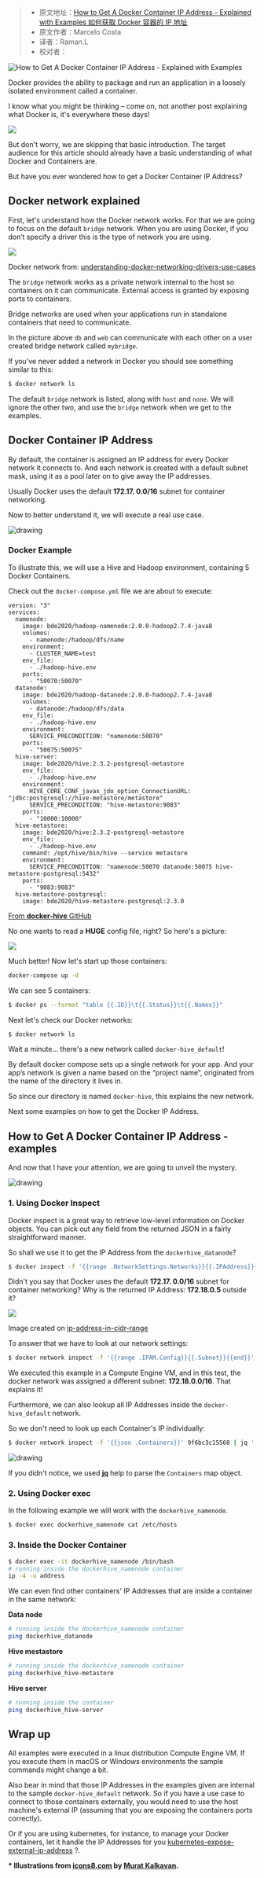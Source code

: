 > * 原文地址：[How to Get A Docker Container IP Address - Explained with Examples 如何获取 Docker 容器的 IP 地址](https://www.freecodecamp.org/news/how-to-get-a-docker-container-ip-address-explained-with-examples/)
> * 原文作者：Marcelo Costa
> * 译者：Raman.L
> * 校对者：

![How to Get A Docker Container IP Address - Explained with Examples](https://images.unsplash.com/photo-1545935950-b7a28791ad7a?ixlib=rb-1.2.1&q=80&fm=jpg&crop=entropy&cs=tinysrgb&w=2000&fit=max&ixid=eyJhcHBfaWQiOjExNzczfQ)

Docker provides the ability to package and run an application in a loosely isolated environment called a container.

I know what you might be thinking – come on, not another post explaining what Docker is, it's everywhere these days!

![](https://www.freecodecamp.org/news/content/images/2020/06/docker-i-see.jpg)

But don't worry, we are skipping that basic introduction. The target audience for this article should already have a basic understanding of what Docker and Containers are.

But have you ever wondered how to get a Docker Container IP Address?

## Docker network explained

  
First, let's understand how the Docker network works. For that we are going to focus on the default  `bridge`  network. When you are using Docker, if you don’t specify a driver this is the type of network you are using.

![](https://www.freecodecamp.org/news/content/images/2020/06/docker-network.png)

Docker network from:  [understanding-docker-networking-drivers-use-cases][1]

The  `bridge`  network works as a private network internal to the host so containers on it can communicate. External access is granted by exposing ports to containers.

Bridge networks are used when your applications run in standalone containers that need to communicate.

In the picture above  `db`  and  `web`  can communicate with each other on a user created bridge network called  `mybridge`.

If you’ve never added a network in Docker you should see something similar to this:

```bash
$ docker network ls


```

The default  `bridge`  network is listed, along with  `host`  and  `none`. We will ignore the other two, and use the  `bridge`  network when we get to the examples.

## Docker Container IP Address

  
By default, the container is assigned an IP address for every Docker network it connects to. And each network is created with a default subnet mask, using it as a pool later on to give away the IP addresses.

Usually Docker uses the default  **172.17. 0.0/16**  subnet for container networking.

Now to better understand it, we will execute a real use case.

![drawing](https://www.freecodecamp.org/news/content/images/2020/06/flamenco-done.png)

### Docker Example

  
To illustrate this, we will use a Hive and Hadoop environment, containing 5 Docker Containers.

Check out the  `docker-compose.yml`  file we are about to execute:

```
version: "3"
services:
  namenode:
    image: bde2020/hadoop-namenode:2.0.0-hadoop2.7.4-java8
    volumes:
      - namenode:/hadoop/dfs/name
    environment:
      - CLUSTER_NAME=test
    env_file:
      - ./hadoop-hive.env
    ports:
      - "50070:50070"
  datanode:
    image: bde2020/hadoop-datanode:2.0.0-hadoop2.7.4-java8
    volumes:
      - datanode:/hadoop/dfs/data
    env_file:
      - ./hadoop-hive.env
    environment:
      SERVICE_PRECONDITION: "namenode:50070"
    ports:
      - "50075:50075"
  hive-server:
    image: bde2020/hive:2.3.2-postgresql-metastore
    env_file:
      - ./hadoop-hive.env
    environment:
      HIVE_CORE_CONF_javax_jdo_option_ConnectionURL: "jdbc:postgresql://hive-metastore/metastore"
      SERVICE_PRECONDITION: "hive-metastore:9083"
    ports:
      - "10000:10000"
  hive-metastore:
    image: bde2020/hive:2.3.2-postgresql-metastore
    env_file:
      - ./hadoop-hive.env
    command: /opt/hive/bin/hive --service metastore
    environment:
      SERVICE_PRECONDITION: "namenode:50070 datanode:50075 hive-metastore-postgresql:5432"
    ports:
      - "9083:9083"
  hive-metastore-postgresql:
    image: bde2020/hive-metastore-postgresql:2.3.0

```

[From  **docker-hive**  GitHub][2]

No one wants to read a  **HUGE**  config file, right? So here's a picture:

![](https://www.freecodecamp.org/news/content/images/2020/06/Screen-Shot-2020-06-21-at-2.48.18-PM.png)

Much better! Now let's start up those containers:

```bash
docker-compose up -d

```

We can see 5 containers:

```bash
$ docker ps --format "table {{.ID}}\t{{.Status}}\t{{.Names}}"

```

Next let's check our Docker networks:

```bash
$ docker network ls

```

Wait a minute... there's a new network called  `docker-hive_default`!

By default docker compose sets up a single network for your app. And your app’s network is given a name based on the “project name”, originated from the name of the directory it lives in.

So since our directory is named  `docker-hive`, this explains the new network.

Next some examples on how to get the Docker IP Address.

## How to Get A Docker Container IP Address - examples  

And now that I have your attention, we are going to unveil the mystery.

![drawing](https://www.freecodecamp.org/news/content/images/2020/06/bermuda-logged-out-1.png)

### 1\. Using Docker Inspect

  
Docker inspect is a great way to retrieve low-level information on Docker objects. You can pick out any field from the returned JSON in a fairly straightforward manner.

So shall we use it to get the IP Address from the  `dockerhive_datanode`?

```bash
$ docker inspect -f '{{range .NetworkSettings.Networks}}{{.IPAddress}}{{end}}' 75000c343eb7

```

Didn't you say that Docker uses the default  **172.17. 0.0/16**  subnet for container networking? Why is the returned IP Address:  **172.18.0.5**  outside it?

![](https://www.freecodecamp.org/news/content/images/2020/06/Screen-Shot-2020-06-22-at-3.25.07-PM.png)

Image created on  [ip-address-in-cidr-range][3]

To answer that we have to look at our network settings:

```bash
$ docker network inspect -f '{{range .IPAM.Config}}{{.Subnet}}{{end}}'  9f6bc3c15568

```

We executed this example in a Compute Engine VM, and in this test, the docker network was assigned a different subnet:  **172.18.0.0/16**. That explains it!

Furthermore, we can also lookup all IP Addresses inside the  `docker-hive_default`  network.

So we don't need to look up each Container's IP individually:

```bash
$ docker network inspect -f '{{json .Containers}}' 9f6bc3c15568 | jq '.[] | .Name + ":" + .IPv4Address'

```

![drawing](https://www.freecodecamp.org/news/content/images/2020/06/cherry-success.png)

If you didn't notice, we used  [**jq**][4]  help to parse the  `Containers`  map object.

### 2\. Using Docker exec

In the following example we will work with the  `dockerhive_namenode`.

```bash
$ docker exec dockerhive_namenode cat /etc/hosts

```

### 3\. Inside the Docker Container

```bash
$ docker exec -it dockerhive_namenode /bin/bash
# running inside the dockerhive_namenode container
ip -4 -o address

```

We can even find other containers' IP Addresses that are inside a container in the same network:

**Data node**

```bash
# running inside the dockerhive_namenode container
ping dockerhive_datanode

```

**Hive mestastore**

```bash
# running inside the dockerhive_namenode container
ping dockerhive_hive-metastore

```

**Hive server**

```bash
# running inside the container
ping dockerhive_hive-server

```

## **Wrap up**

All examples were executed in a linux distribution Compute Engine VM. If you execute them in macOS or Windows environments the sample commands might change a bit.

Also bear in mind that those IP Addresses in the examples given are internal to the sample  `docker-hive_default`  network. So if you have a use case to connect to those containers externally, you would need to use the host machine's external IP (assuming that you are exposing the containers ports correctly).  
  
Or if you are using kubernetes, for instance, to manage your Docker containers, let it handle the IP Addresses for you  [kubernetes-expose-external-ip-address][5]  ?.

**\* Illustrations from  [icons8.com][6]  by  [Murat Kalkavan][7].**

[1]: https://www.docker.com/blog/understanding-docker-networking-drivers-use-cases/
[2]: https://github.com/mesmacosta/docker-hive
[3]: https://tehnoblog.org/ip-tools/ip-address-in-cidr-range/
[4]: https://github.com/stedolan/jq
[5]: https://kubernetes.io/docs/tutorials/stateless-application/expose-external-ip-address/
[6]: https://icons8.com/
[7]: https://dribbble.com/muratkalkavan
